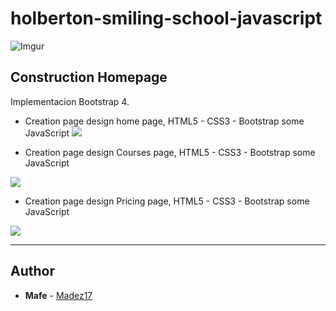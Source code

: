 # holberton-smiling-school-javascript

![Imgur](https://i.imgur.com/PTpO8aB.png)

## Construction Homepage

Implementacion Bootstrap 4.

- Creation page design home page, HTML5 - CSS3 - Bootstrap some JavaScript
![](home.gif)


- Creation page design Courses page, HTML5 - CSS3 - Bootstrap some JavaScript

![](courses.gif)

- Creation page design Pricing page, HTML5 - CSS3 - Bootstrap some JavaScript

![](pricing.gif)


---

## Author
* **Mafe** - [Madez17](https://github.com/Madez17)
